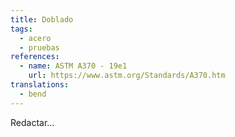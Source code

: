 ```yaml
---
title: Doblado
tags:
  - acero
  - pruebas
references:
  - name: ASTM A370 - 19e1
    url: https://www.astm.org/Standards/A370.htm
translations:
  - bend
---
```


Redactar...
